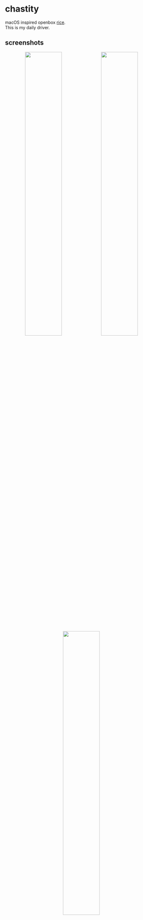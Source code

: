 # chastity
macOS inspired openbox [rice](https://www.reddit.com/r/unixporn/comments/1hs2pm8/openbox_chastity/).  
This is my daily driver.  
## screenshots
<!--![img](.assets/chastity/show1.png)-->
<div align=center>
<img width=49% src=.assets/chastity/show1.png />
<img width=49% src=.assets/chastity/show2.png />
<img width=49% src=.assets/chastity/show3.png />
</div>

# pome
My daily driver before chastity. Reddit [post1](https://www.reddit.com/r/unixporn/comments/1dh09dh/berry_pome_20/) [post2](https://www.reddit.com/r/unixporn/comments/16ipnru/2bwm_its_pome_again/).  
## berry
[Build](https://github.com/savar95x/berry)  
<div align=center>
<img width=49% src=.assets/pome2.0/show1.png />
<img width=49% src=.assets/pome2.0/show2.png />
</div>
<!--img src=.assets/pome2.0/show3.png />
<img src=.assets/pome2.0/show4.png />
<img src=.assets/pome2.0/show5.png /-->

## 2bwm
2bwm is doesnt seem to be very power efficient so not recommended. [Build](https://github.com/savar95x/2bwm).  
<div align=center>
<img width=49% src=.assets/pome/new3.png />
<img width=49% src=.assets/pome/old.png />
</div>


<br>

> [!NOTE]
> My older rices (endless on dwm, and dkwm) would be in my [junkyard](https://github.com/savar95x/junkyard) and [dwm](https://github.com/savar95x/dwm) repo.

# Installation Guide
***STILL IN WORKS***  

This assumes you already have a working distribution (like Ubuntu or a fresh (or old) Arch install).  
Although I've not checked if the configs have any clashes with user-friendly distributions like Ubuntu, they should still work more or less.  

## Software I use
I've given package names for archlinux/pacman, but you'll have to help yourself for other distributions.  
```bash
# to search software
pacman -Ss "<string you want to query>"
```

### Main Software
| Type | Software/Packages |
| --- | --- |
| terminal | st ([my build](https://github.com/savar95/st)) |
| shell | zsh, zsh-syntax-highlighting |
| editor | neovim |
| file manager | lf, bat, ueberzug (for image previews) |
| window manager | openbox, obconf, lxappearance, xorg-server, xorg-xinit |
| app launcher | rofi |
| bar and dock | polybar and plank |
| browser | firefox |
| image viewer | nsxiv ([here](https://github.com/nsxiv/nsxiv)) |
| document reader | sioyek |
| video player | mpv |
| music | mpd, ncmpcpp |
| torrent | transmission, tremc |
| font management | gucharmap |

Install with this command, replace `paru` with the AUR helper of your choice.  
```bash
paru -S zsh zsh-syntax-highlighting neovim lf bat xorg-server xauth xorg-xinit openbox obconf lxappearance ueberzug rofi firefox sioyek mpv mpd ncmpcpp transimission tremc-git gucharmap polybar plank
```
Don't forget to build *st* and *nsxiv* from the above given links.  
### Drivers and Audio
*Ignore this if you use user-friendly distros, or have a working install already*  
```bash
sudo pacman -S xf86-input-libinput xf86-video-intel mesa vulkan-intel intel-media-driver
```
```bash
sudo pacman -S pipewire wireplumber bluez bluez-utils sof-firmware
```
### For Scripts and Quality of Life
```bash
paru -S xorg-xset xorg-xrdb xorg-xetroot xclip maim slop dunst libnotify imagemagick xcolor xdo xdotool wmctrl light pamixer pulsemixer stow ffmpeg ffmpegthumbnailer
```

### More Software I use
- [autocpu-freq](https://github.com/AdnanHodzic/auto-cpufreq) (for battery efficiency, highly recommended)  
- [yt-dlp](https://github.com/yt-dlp/yt-dlp) (to download youtube videos/playlists)  
- [spotdl](https://github.com/spotDL/spotify-downloader) (to download music)  
- [gotop](https://github.com/xxxserxxx/gotop) (sysinfo, binary from releases recommended)  
- hugo (to manage website)  
- syncthing (for file syncing with phone)  
- cronie (as the cron daemon for periodic health notifications)  
- zed (for markdown previews and playing around)  

These are good software but not necessary for my rice to work.  

## Copying/Symlinking Directories
Backup conflicting configs and use gnu stow
```bash
git clone https://github.com/savar95x/dotfiles
cd dotfiles
mkdir -p ~/.configs.bak
for conf in $(ls configs/.config); do
    [ -f ~/.config/$conf ] && mv ~/.config/$conf ~/.config.bak/$conf
done
stow -t ~/ */
```
Clone this to a directory you usually clone stuff into like ~/.local/repos/, and stow will symlink the way it does.  
Also, do this  
```bash
ln -s ~/.config/zsh/rc ~/.zshrc
ln -s ~/.config/zsh/profile ~/.zprofile
mkdir -p ~/.local/share/themes
ln -s ~/.local/share/themes ~/.themes
mkdir -p ~/.local/share/icons
ln -s ~/.local/share/icons ~/.icons
mkdir -p ~/.local/share/fonts
```

## Setup Cronjob
Install `cronie`, and enable it using  
```bash
sudo systemctl enable cronie
```
and add the following to `cronjob -e`  
```bash
* * * * * ~/.local/scripts/health
```

## Theme, Icons and Fonts
- Icon pack is [Numix circle](https://github.com/numixproject/numix-icon-theme-circle). Clone this into ~/.icons/  
- GTK theme is [Gruvbox Material](https://github.com/TheGreatMcPain/gruvbox-material-gtk). Clone this into ~/.theme/  
- Cursor is [Simp1e](https://www.gnome-look.org/p/1932768). This should also go into ~/.icons/  

Once copied, you can set these using lxappearance.  

- The fonts I use are *[Schibsted Grotesk](https://fonts.google.com/specimen/Schibsted+Grotesk)*, *[Inter](https://fonts.google.com/specimen/Inter)*, and *[Fragment Mono](https://uncut.wtf/monospace/fragment-mono/)*. Icons are from [nerd fonts symbols](https://github.com/ryanoasis/nerd-fonts/releases/download/v3.3.0/NerdFontsSymbolsOnly.zip) and [fontawesome](https://fontawesome.com/download). Make sure their files (.ttf or .otf) are extracted (somewhere) in ~/.local/share/fonts/  

Run this once after extracting fonts  
```bash
fc-cache -fv
```

## Default Shell
```bash
chsh -s /usr/bin/zsh
```
# Launching
**NOTE**: If your system somehow manages audio, you might consider commenting the audio_server.sh command in ~/.zprofile  

To launch openbox, if you do not use a display manager (/a login manager) it should launch itself when you login from tty1 with zsh as the default shell.  
If it doesn't, something might be wrong, check if you linked .zprofile.  
You can try doing this though  
```bash
[ -f ~/.xinitrc ] && mv ~/.xinitrc ~/.config.bak/
ln -s ~/.config/x11/initopenbox ~/.xinitrc
```
Then run  
```bash
startx
```

# Keybindings

Read through ~/.config/openbox/rc.xml for more shortcuts.

| Keybind | Function |
| --- | --- |
| `MOD + Enter` | Launch terminal (st) |
| `MOD + Q` | Close window |
| `MOD + {H,J,K,L}` | Move the window to {Left, Down, Up, Right} |
| `MOD + Shift + {H,J,K,L}` | Resize the window |
| `MOD + Shift + F` | Monocle a window |
| `MOD + F` | Fullscreen a window |
| `MOD + P` | Open app launcher |
| `MOD + S` | List out the useful scripts in ~/.local/scipts/ in rofi |
| `MOD + Shift + S` | Take Screenshot (using maim and slop) |
| `MOD + R` | Open lf (terminal file manager) |

Note: `MOD` is the windows key

<!--
## Installation
I'm writing it with a fresh install of [void linux](https://voidlinux.org) in mind (even though my main device runs arch with these dots). But it is possible to follow along the intructions for any distro with slight adjustments (mainly for package names).
Also, this rice was made on a 1920x1080 monitor, so for now you'll have to edit some configs (namely berry, rofi, poybar) to fit your setup.

### Overview
I manage my dotfiles using gnu `stow`. The way I use it is that my dotfiles (this git repo) are kept in a separate directory anywhere on the system, and then I use stow to symlink them to their original rightful paths (the the weird nesting).

### Instructions
#### Internet
log in as root
```bash
vi /etc/wpa_supplicant/wpa_supplicant-1.conf
```
add the following lines
```bash
ctrl_interface=/run/wpa_supplicant
update_config=1
```
save and exit and run
```bash
wpa_passphrase MYSSID passphrase >> /etc/wpa_supplicant/wpa_supplicant-1.conf
wpa_supplicant -B -i *interface* -c /etc/wpa_supplicant/wpa_supplicant-1.conf
```
use `ip link` to identify the interface
[guide](https://wiki.archlinux.org/title/wpa_supplicant)

#### package manager
This updates the packages after first install.
```bash
xbps-install -Su
```
This installs all the needed packages.
```bash
sudo xbps-install -S stow git make neovim iwd bat pkg-config libXft-devel gcc libXinerama-devel xorg-server xf86-input-libinput xauth xclip zsh zsh-syntax-highlighting lf ueberzugpp ffmpegthumbnailer xinit sxhkd wmctrl xdo xdotool xwallpaper xset xsetroot xrdb setkbmap pipewire wireplumber mpd mpc dunst libnotify ncmpcpp picom xbanish redshift polybar rofi mpv pamixer pulsemixer
# autocpu-freq not in xbps repo
```
Installs the graphics drivers for **Intel**. If you're using something else then [see this](https://docs.voidlinux.org/config/graphical-session/graphics-drivers/index.html).
```bash
sudo xbps-install -S xf86-video-intel mesa-dri vulkan-loader mesa-vulkan-intel intel-video-accel
```

#### enabling services
```bash
ln -s /etc/sv/dbus /var/service/
ln -s /etc/sv/iwd /var/service/
# autocpu-freq
```

#### cloning repo
```bash
mkdir -p ~/.local/repos/savar95x
# This is where I recommend to store stuff, and where I personally keep my dots on my system.
cd ~/.local/repos/savar95x
git clone https://github.com/savar95x/dotfiles
```
This clones the dotfiles to ~/.local/repos/savar95x.

#### make
`berry` and `st`.

- Installing st
```bash
cd $HOME/.local/repos/savar95x
git clone https://github.com/savar95x/st.git
cd st/
make
sudo make install
```

- Installing berry
```bash
cd $HOME/.local/repos/savar95x
git clone https://github.com/savar95x/berry.git
cd berry/
make
sudo make install
```

#### backing up ~/.config and symlinking my dotfiles instead.
```bash
#/bin/sh
cd $HOME/.local/repos/savar95x/dotfiles
backup() {
    [ -d ~/.config] && mv ~/.config ~/.config.bak
    [ -d ~/.local/bin] && mv ~/.local/bin ~/.local/bin.bak
    [ -d ~/.local/scripts] && mv ~/.local/scripts ~/.local/scripts.bak
}

remove() {
    [ -d ~/.config] && rm -rf ~/.config
    [ -d ~/.local/bin] && rm -rf ~/.local/bin
    [ -d ~/.local/scripts] && rm -rf ~/.local/scripts
    [ -d ~/.local/run/x11] && rm -rf ~/.local/run/x11
    [ -d ~/.local/run/pipewire] && rm -rf ~/.local/run/pipewire
    [ -d ~/.local/share/spotdl] && rm -rf ~/.local/share/spotdl
}

create() {
    mkdir -p ~/.config
    mkdir -p ~/.local/run
    mkdir -p ~/.local/share
    mkdir -p ~/.local/share/zsh
    mkdir -p ~/.local/share/spotdl
    mkdir -p ~/.local/share/lyrics
    mkdir -p ~/.local/share/cache/lf
    mkdir -p ~/.local/share/themes
    mkdir -p ~/.local/share/icons
    mkdir -p ~/.local/run/x11
    mkdir -p ~/.local/run/pipewire
    mkdir ~/mus
    mkdir ~/dlds
    mkdir ~/dox
    mkdir ~/pix
    mkdir ~/vids
}

stow_stuff() {
    stow -t ~/ */
}

symlinking() {
    ln -s ~/.config/zsh/rc ~/.zshrc
    ln -s ~/.config/zsh/profile ~/.zprofile
    ln -s ~/.local/share/themes ~/.themes
    ln -s ~/.local/share/icons ~/.icons
}

backup
remove
create
stow_stuff
symlinking
```

#### shell
```bash
chsh -s /usr/bin/zsh
```
[guide](https://wiki.archlinux.org/title/command-line_shell)

#### more dependencies
For my scripts to work properly, you'll be needing the following programs:
```bash
ImageMagick xcolor simple-mtpfs xsecurelock xdotool scrot
```
To start the WM, type `startx` from the command line, or just login to tty1.
Raise an issue if something doesn't work.

### TODO
- [ ] Improve install instructions
- [ ] Add fonts, simp1e-cursor, gruvbox-material-gtk (via links and downloading).
- [ ] Fix some shortcuts (like in file manager) being username dependent.
- [ ] Add quality of life stuff like syncthing, downloader-cli, sof-firmware, spotdl (via links and downloading).
- [ ] rofi -show window with hidden windows for quicknote/lofi_music to work

All the important dots should be in openbox/ and scripts/.
Note that the gruvbox directory in openbox/theme/ should go into ~/.theme for obconf to detect it.
And yeah, use obconf to apply the theme to openbox.
The fonts I use are Schibsted Grotesk, Inter, and Fragment Mono.
I'll reorganise the directory structure soon to make it more accessible.
-->
<!--
- [ ] Check out [larbs](https://larbs.xyz) to realise how he does it.
### Thanks
- voldemort(pentest2k) from discord or [KT-Chovy](https://reddit.com/u/KT-Chovy) for bearing every small improvement I made with the rice
- [Elkowar](https://github.com/elkowar/) for making me believe gruvbox can be aesthetic as well
- [adi1090x](https://github.com/adi1090x/) for his rofi configs
-->
